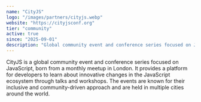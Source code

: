 ```yaml
---
name: "CityJS"
logo: "/images/partners/cityjs.webp"
website: "https://cityjsconf.org"
tier: "community"
active: true
since: "2025-09-01"
description: "Global community event and conference series focused on JavaScript."
---
```


CityJS is a global community event and conference series focused on JavaScript, born from a monthly meetup in London. It provides a platform for developers to learn about innovative changes in the JavaScript ecosystem through talks and workshops. The events are known for their inclusive and community-driven approach and are held in multiple cities around the world.